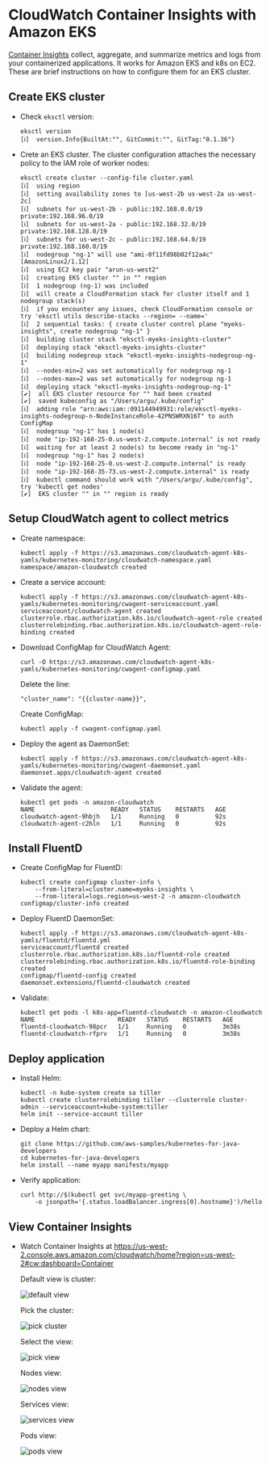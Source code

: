 # CloudWatch Container Insights with Amazon EKS

[Container Insights](https://docs.aws.amazon.com/AmazonCloudWatch/latest/monitoring/ContainerInsights.html) collect, aggregate, and summarize metrics and logs from your containerized applications. It works for Amazon EKS and k8s on EC2. These are brief instructions on how to configure them for an EKS cluster.

## Create EKS cluster

- Check `eksctl` version:

	```
	eksctl version
	[ℹ]  version.Info{BuiltAt:"", GitCommit:"", GitTag:"0.1.36"}
	```

- Crete an EKS cluster. The cluster configuration attaches the necessary policy to the IAM role of worker nodes:

	```
	eksctl create cluster --config-file cluster.yaml
	[ℹ]  using region 
	[ℹ]  setting availability zones to [us-west-2b us-west-2a us-west-2c]
	[ℹ]  subnets for us-west-2b - public:192.168.0.0/19 private:192.168.96.0/19
	[ℹ]  subnets for us-west-2a - public:192.168.32.0/19 private:192.168.128.0/19
	[ℹ]  subnets for us-west-2c - public:192.168.64.0/19 private:192.168.160.0/19
	[ℹ]  nodegroup "ng-1" will use "ami-0f11fd98b02f12a4c" [AmazonLinux2/1.12]
	[ℹ]  using EC2 key pair "arun-us-west2"
	[ℹ]  creating EKS cluster "" in "" region
	[ℹ]  1 nodegroup (ng-1) was included
	[ℹ]  will create a CloudFormation stack for cluster itself and 1 nodegroup stack(s)
	[ℹ]  if you encounter any issues, check CloudFormation console or try 'eksctl utils describe-stacks --region= --name='
	[ℹ]  2 sequential tasks: { create cluster control plane "myeks-insights", create nodegroup "ng-1" }
	[ℹ]  building cluster stack "eksctl-myeks-insights-cluster"
	[ℹ]  deploying stack "eksctl-myeks-insights-cluster"
	[ℹ]  building nodegroup stack "eksctl-myeks-insights-nodegroup-ng-1"
	[ℹ]  --nodes-min=2 was set automatically for nodegroup ng-1
	[ℹ]  --nodes-max=2 was set automatically for nodegroup ng-1
	[ℹ]  deploying stack "eksctl-myeks-insights-nodegroup-ng-1"
	[✔]  all EKS cluster resource for "" had been created
	[✔]  saved kubeconfig as "/Users/argu/.kube/config"
	[ℹ]  adding role "arn:aws:iam::091144949931:role/eksctl-myeks-insights-nodegroup-n-NodeInstanceRole-42PNSWRXN16T" to auth ConfigMap
	[ℹ]  nodegroup "ng-1" has 1 node(s)
	[ℹ]  node "ip-192-168-25-0.us-west-2.compute.internal" is not ready
	[ℹ]  waiting for at least 2 node(s) to become ready in "ng-1"
	[ℹ]  nodegroup "ng-1" has 2 node(s)
	[ℹ]  node "ip-192-168-25-0.us-west-2.compute.internal" is ready
	[ℹ]  node "ip-192-168-35-73.us-west-2.compute.internal" is ready
	[ℹ]  kubectl command should work with "/Users/argu/.kube/config", try 'kubectl get nodes'
	[✔]  EKS cluster "" in "" region is ready
	```

## Setup CloudWatch agent to collect metrics

- Create namespace:

	```
	kubectl apply -f https://s3.amazonaws.com/cloudwatch-agent-k8s-yamls/kubernetes-monitoring/cloudwatch-namespace.yaml
	namespace/amazon-cloudwatch created
	```

- Create a service account:

	```
	kubectl apply -f https://s3.amazonaws.com/cloudwatch-agent-k8s-yamls/kubernetes-monitoring/cwagent-serviceaccount.yaml
	serviceaccount/cloudwatch-agent created
	clusterrole.rbac.authorization.k8s.io/cloudwatch-agent-role created
	clusterrolebinding.rbac.authorization.k8s.io/cloudwatch-agent-role-binding created
	```

- Download ConfigMap for CloudWatch Agent:

	```
	curl -O https://s3.amazonaws.com/cloudwatch-agent-k8s-yamls/kubernetes-monitoring/cwagent-configmap.yaml
	```

	Delete the line:

	```
	"cluster_name": "{{cluster-name}}",
	```

	Create ConfigMap:

	```
	kubectl apply -f cwagent-configmap.yaml
	```

- Deploy the agent as DaemonSet:

	```
	kubectl apply -f https://s3.amazonaws.com/cloudwatch-agent-k8s-yamls/kubernetes-monitoring/cwagent-daemonset.yaml
	daemonset.apps/cloudwatch-agent created
	```

- Validate the agent:

	```
	kubectl get pods -n amazon-cloudwatch
	NAME                     READY   STATUS    RESTARTS   AGE
	cloudwatch-agent-9hbjh   1/1     Running   0          92s
	cloudwatch-agent-c2hln   1/1     Running   0          92s
	```

## Install FluentD

- Create ConfigMap for FluentD:

	```
	kubectl create configmap cluster-info \
		--from-literal=cluster.name=myeks-insights \
		--from-literal=logs.region=us-west-2 -n amazon-cloudwatch
	configmap/cluster-info created
	```

- Deploy FluentD DaemonSet:

	```
	kubectl apply -f https://s3.amazonaws.com/cloudwatch-agent-k8s-yamls/fluentd/fluentd.yml
	serviceaccount/fluentd created
	clusterrole.rbac.authorization.k8s.io/fluentd-role created
	clusterrolebinding.rbac.authorization.k8s.io/fluentd-role-binding created
	configmap/fluentd-config created
	daemonset.extensions/fluentd-cloudwatch created
	```

- Validate:

	```
	kubectl get pods -l k8s-app=fluentd-cloudwatch -n amazon-cloudwatch 
	NAME                       READY   STATUS    RESTARTS   AGE
	fluentd-cloudwatch-98pcr   1/1     Running   0          3m38s
	fluentd-cloudwatch-rfprv   1/1     Running   0          3m38s
	```

## Deploy application

- Install Helm:

	```
	kubectl -n kube-system create sa tiller
	kubectl create clusterrolebinding tiller --clusterrole cluster-admin --serviceaccount=kube-system:tiller
	helm init --service-account tiller
	```

- Deploy a Helm chart:

	```
	git clone https://github.com/aws-samples/kubernetes-for-java-developers
	cd kubernetes-for-java-developers
	helm install --name myapp manifests/myapp
	```

- Verify application:

	```
	curl http://$(kubectl get svc/myapp-greeting \
		-o jsonpath='{.status.loadBalancer.ingress[0].hostname}')/hello
	```

## View Container Insights

- Watch Container Insights at https://us-west-2.console.aws.amazon.com/cloudwatch/home?region=us-west-2#cw:dashboard=Container

	Default view is cluster:

	![default view](cw-container-insights-cluster-view.png)

	Pick the cluster:

	![pick cluster](cw-container-insights-cluster.png)

	Select the view:

	![pick view](cw-container-insights-views.png)

	Nodes view:

	![nodes view](cw-container-insights-nodes.png)

	Services view:

	![services view](cw-container-insights-services.png)

	Pods view:

	![pods view](cw-container-insights-pods.png)



